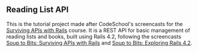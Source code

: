 ## Reading List API

This is the tutorial project made after CodeSchool's screencasts for the [Surviving APIs with Rails](https://www.codeschool.com/courses/surviving-apis-with-rails) course. It is a REST API for basic management of reading lists and books, built using Rails 4.2, following the screencasts [Soup to Bits: Surviving APIs with Rails](https://www.codeschool.com/screencasts/soup-to-bits-surviving-apis-with-rails) and [Soup to Bits: Exploring Rails 4.2](https://www.codeschool.com/screencasts/soup-to-bits-exploring-rails-4-2).
